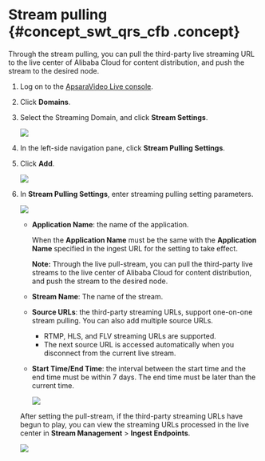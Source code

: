 # Stream pulling {#concept_swt_qrs_cfb .concept}

Through the stream pulling, you can pull the third-party live streaming URL to the live center of Alibaba Cloud for content distribution, and push the stream to the desired node.

1.  Log on to the [ApsaraVideo Live console](https://partners-intl.aliyun.com/login-required#/live).
2.  Click **Domains**.
3.  Select the Streaming Domain, and click **Stream Settings**.

    ![](http://static-aliyun-doc.oss-cn-hangzhou.aliyuncs.com/assets/img/21292/154780016111779_en-US.png)

4.  In the left-side navigation pane, click **Stream Pulling Settings**.
5.  Click **Add**.

    ![](http://static-aliyun-doc.oss-cn-hangzhou.aliyuncs.com/assets/img/21292/154780016137582_en-US.png)

6.  In **Stream Pulling Settings**, enter streaming pulling setting parameters.

    ![](http://static-aliyun-doc.oss-cn-hangzhou.aliyuncs.com/assets/img/21292/154780016211781_en-US.png)

    -   **Application Name**: the name of the application.

        When the **Application Name** must be the same with the **Application Name** specified in the ingest URL for the setting to take effect.

        **Note:** Through the live pull-stream, you can pull the third-party live streams to the live center of Alibaba Cloud for content distribution, and push the stream to the desired node.

    -   **Stream Name**: The name of the stream.
    -   **Source URLs**: the third-party streaming URLs, support one-on-one stream pulling. You can also add multiple source URLs.

        -   RTMP, HLS, and FLV streaming URLs are supported.
        -   The next source URL is accessed automatically when you disconnect from the current live stream.
    -   **Start Time/End Time**: the interval between the start time and the end time must be within 7 days. The end time must be later than the current time.

        ![](http://static-aliyun-doc.oss-cn-hangzhou.aliyuncs.com/assets/img/21292/154780016211782_en-US.png)

    After setting the pull-stream, if the third-party streaming URLs have begun to play, you can view the streaming URLs processed in the live center in **Stream Management** \> **Ingest Endpoints**.

    ![](http://static-aliyun-doc.oss-cn-hangzhou.aliyuncs.com/assets/img/21292/154780016211783_en-US.png)


